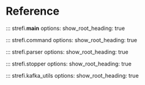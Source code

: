 # Reference

::: strefi.__main__
    options:
      show_root_heading: true

::: strefi.command
    options:
      show_root_heading: true

::: strefi.parser
    options:
      show_root_heading: true

::: strefi.stopper
    options:
      show_root_heading: true

::: strefi.kafka_utils
    options:
      show_root_heading: true